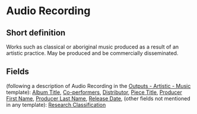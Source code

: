 # Audio Recording
## Short definition
Works such as classical or aboriginal music produced as a result of an artistic practice. May be produced and be commercially disseminated.
## Fields
(following a description of Audio Recording in the [Outputs - Artistic - Music](../Templates/Outputs%20-%20Artistic%20-%20Music.md) template):
[Album Title](../Object-Fields/Audio%20Recording/Album%20Title.md),
[Co-performers](../Object-Fields/Audio%20Recording/Co-performers.md),
[Distributor](../Object-Fields/Audio%20Recording/Distributor.md),
[Piece Title](../Object-Fields/Audio%20Recording/Piece%20Title.md),
[Producer First Name](../Object-Fields/Audio%20Recording/Producer%20First%20Name.md),
[Producer Last Name](../Object-Fields/Audio%20Recording/Producer%20Last%20Name.md),
[Release Date](../Object-Fields/Audio%20Recording/Release%20Date.md),
(other fields not mentioned in any template):
[Research Classification](../Object-Fields/Audio%20Recording/Research%20Classification.md)
